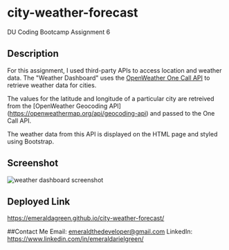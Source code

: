 # city-weather-forecast
DU Coding Bootcamp Assignment 6

## Description
For this assignment, I used third-party APIs to access location and weather data. The "Weather Dashboard" uses the [OpenWeather One Call API](https://openweathermap.org/api/one-call-api) to retrieve weather data for cities.

The values for the latitude and longitude of a particular city are retreived from the [OpenWeather Geocoding API] (https://openweathermap.org/api/geocoding-api) and passed to the One Call API.

The weather data from this API is displayed on the HTML page and styled using Bootstrap. 
## Screenshot
![weather dashboard screenshot](https://user-images.githubusercontent.com/95549495/152924409-1feef819-3ddd-4e74-aa72-f29c994c6b64.png)

## Deployed Link
https://emeraldagreen.github.io/city-weather-forecast/

##Contact Me
Email: emeraldthedeveloper@gmail.com
LinkedIn: https://www.linkedin.com/in/emeraldarielgreen/



